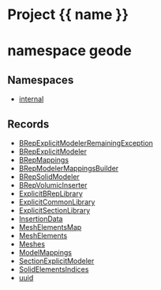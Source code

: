 <script setup>
import {useRoute} from 'vitepress'
const {path} = useRoute()
const tokens = path.split('/')
const words = tokens[2].split('-');
for (let i = 0; i < words.length; i++) {
    words[i] = words[i].charAt(0).toUpperCase() + words[i].slice(1);
    words[i] = words[i].replace('geode', 'Geode')
}
const name = words.join('-');
</script>
# Project {{ name }}

# namespace geode



## Namespaces

* [internal](internal/index.md)


## Records

* [BRepExplicitModelerRemainingException](BRepExplicitModelerRemainingException.md)
* [BRepExplicitModeler](BRepExplicitModeler.md)
* [BRepMappings](BRepMappings.md)
* [BRepModelerMappingsBuilder](BRepModelerMappingsBuilder.md)
* [BRepSolidModeler](BRepSolidModeler.md)
* [BRepVolumicInserter](BRepVolumicInserter.md)
* [ExplicitBRepLibrary](ExplicitBRepLibrary.md)
* [ExplicitCommonLibrary](ExplicitCommonLibrary.md)
* [ExplicitSectionLibrary](ExplicitSectionLibrary.md)
* [InsertionData](InsertionData.md)
* [MeshElementsMap](MeshElementsMap.md)
* [MeshElements](MeshElements.md)
* [Meshes](Meshes.md)
* [ModelMappings](ModelMappings.md)
* [SectionExplicitModeler](SectionExplicitModeler.md)
* [SolidElementsIndices](SolidElementsIndices.md)
* [uuid](uuid.md)


